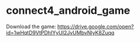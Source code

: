 # connect4_android_game
Download the game:
https://drive.google.com/open?id=1wHqtD9VtPDhIYyUI2JvUMbvNlyK8Zuqq
